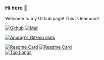 ### Hi here 👋

Welcome to my Github page! This is leamoon!

[![Github](https://img.shields.io/badge/-Github-000?style=flat&logo=Github&logoColor=white)](https://github.com/leamoon)
[![Mail](https://img.shields.io/badge/-Gmail-c14438?style=flat&logo=Gmail&logoColor=white)](mailto:xwubx@connect.ust.hk)

[![Anurag's GitHub stats](https://github-readme-stats.vercel.app/api?username=leamoon&show_icons=true&count_private=true&theme=gruvbox)](https://github.com/anuraghazra/github-readme-stats)  

[![Readme Card](https://github-readme-stats.vercel.app/api/pin/?username=leamoon&repo=SpiderSys)](https://github.com/leamoon/SpiderSys)
[![Readme Card](https://github-readme-stats.vercel.app/api/pin/?username=leamoon&repo=GPA_calculator)](https://github.com/leamoon/GPA_calculator)  
[![Top Langs](https://github-readme-stats.vercel.app/api/top-langs/?username=leamoon)](https://github.com/Anurag/github-readme-stats)


<!--
**leamoon/leamoon** is a ✨ _special_ ✨ repository because its `README.md` (this file) appears on your GitHub profile.

Here are some ideas to get you started:

- 🔭 I’m currently working on ...
- 🌱 I’m currently learning ...
- 👯 I’m looking to collaborate on ...
- 🤔 I’m looking for help with ...
- 💬 Ask me about ...
- 📫 How to reach me: ...
- 😄 Pronouns: ...
- ⚡ Fun fact: ...
-->
